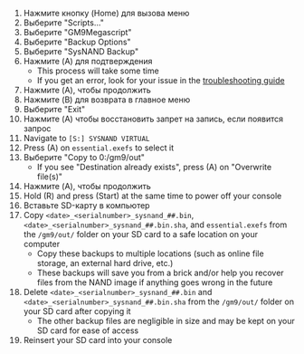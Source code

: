 1. Нажмите кнопку (Home) для вызова меню
2. Выберите "Scripts..."
3. Выберите "GM9Megascript"
4. Выберите "Backup Options"
5. Выберите "SysNAND Backup"
6. Нажмите (A) для подтверждения
   - This process will take some time
   - If you get an error, look for your issue in the [troubleshooting guide](troubleshooting-finalizing-setup.html)
7. Нажмите (A), чтобы продолжить
8. Нажмите (B) для возврата в главное меню
9. Выберите "Exit"
10. Нажмите (A) чтобы восстановить запрет на запись, если появится запрос
11. Navigate to `[S:] SYSNAND VIRTUAL`
12. Press (A) on `essential.exefs` to select it
13. Выберите "Copy to 0:/gm9/out"
    - If you see "Destination already exists", press (A) on "Overwrite file(s)"
14. Нажмите (A), чтобы продолжить
15. Hold (R) and press (Start) at the same time to power off your console
16. Вставьте SD-карту в компьютер
17. Copy `<date>_<serialnumber>_sysnand_##.bin`, `<date>_<serialnumber>_sysnand_##.bin.sha`, and `essential.exefs` from the `/gm9/out/` folder on your SD card to a safe location on your computer
    - Copy these backups to multiple locations (such as online file storage, an external hard drive, etc.)
    - These backups will save you from a brick and/or help you recover files from the NAND image if anything goes wrong in the future
18. Delete `<date>_<serialnumber>_sysnand_##.bin` and `<date>_<serialnumber>_sysnand_##.bin.sha` from the `/gm9/out/` folder on your SD card after copying it
    - The other backup files are negligible in size and may be kept on your SD card for ease of access
19. Reinsert your SD card into your console
